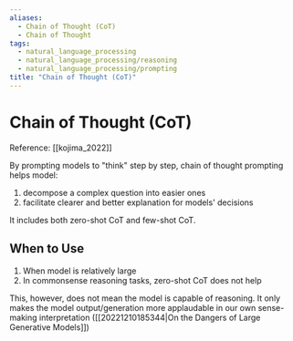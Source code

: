 ```yaml
---
aliases:
  - Chain of Thought (CoT)
  - Chain of Thought
tags:
  - natural_language_processing
  - natural_language_processing/reasoning
  - natural_language_processing/prompting
title: "Chain of Thought (CoT)"
---
```


# Chain of Thought (CoT)

Reference: [[kojima_2022]]

By prompting models to "think" step by step, chain of thought prompting helps model:
1. decompose a complex question into easier ones
2. facilitate clearer and better explanation for models' decisions

It includes both zero-shot CoT and few-shot CoT.

## When to Use

1. When model is relatively large
2. In commonsense reasoning tasks, zero-shot CoT does not help

This, however, does not mean the model is capable of reasoning. It only makes the model output/generation more applaudable in our own sense-making interpretation ([[20221210185344|On the Dangers of Large Generative Models]])
